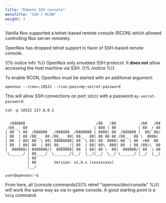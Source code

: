 ```yaml
---
title: "Remote SSH console"
menuTitle: "SSH / RCON"
weight: 3
---
```


Vanilla Nox supported a telnet-based remote console (RCON) which allowed controlling Nox server remotely.

OpenNox has dropped telnet support in favor of SSH-based remote console.

{{% notice info %}}
OpenNox only _emulates_ SSH protocol. It **does not** allow accessing the host machine via SSH.
{{% /notice %}}

To enable RCON, OpenNox must be started with an additional argument:

```shell
opennox --rcon=:18522 --rcon-pass=my-secret-password
```

This will allow SSH connections on port `18522` with a password `my-secret-password`:

```shell
ssh -p 18522 127.0.0.1
```

```

  /888888                                /88   /88           /88   /88
 /88__  88                              | 888 | 88          | 88  / 88
| 88  \ 88  /888888   /888888  /8888888 | 8888| 88  /888888 |  88/ 88/
| 88  | 88 /88__  88 /88__  88| 88__  88| 88 88 88 /88__  88 \  8888/
| 88  | 88| 88  \ 88| 88888888| 88  \ 88| 88  8888| 88  \ 88  >88  88
| 88  | 88| 88  | 88| 88_____/| 88  | 88| 88\  888| 88  | 88 /88/\  88
|  888888/| 8888888/|  8888888| 88  | 88| 88 \  88|  888888/| 88  \ 88
 \______/ | 88____/  \_______/|__/  |__/|__/  \__/ \______/ |__/  |__/
          | 88
          | 88        Version: v1.8.x (xxxxxxxxx)
          |__/

user@opennox:~$
```

From here, all [console commands]({{% relref "opennox/dev/console" %}}) will work the same way as via in-game console.
A good starting point is a `help` command.
